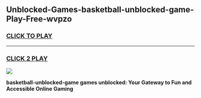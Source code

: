 
## Unblocked-Games-basketball-unblocked-game-Play-Free-wvpzo
<h3>
<a href="https://premium76.site?title=basketball-unblocked-game&ref=22A">CLICK TO PLAY</a></h3>
<hr>

<h3>
<a href="https://premium76.site?title=basketball-unblocked-game&ref=22A">CLICK 2 PLAY</a>
  
</h3>

<a href="https://premium76.site?title=basketball-unblocked-game&ref=22A"><img src="https://clearcache.store/games.png"></a>


**basketball-unblocked-game games unblocked: Your Gateway to Fun and Accessible Online Gaming**
